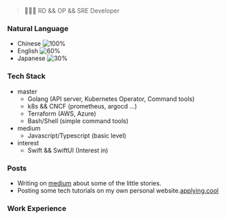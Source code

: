 > 👨🏻‍💻 RD && OP && SRE Developer

### Natural Language

- Chinese ![100%](https://progress-bar.dev/100)
- English ![60%](https://progress-bar.dev/60)
- Japanese ![30%](https://progress-bar.dev/30)

### Tech Stack

- master
  - Golang (API server, Kubernetes Operator, Command tools)
  - k8s && CNCF (prometheus, argocd ...)
  - Terraform (AWS, Azure)
  - Bash/Shell (simple command tools)
- medium
  - Javascript/Typescript (basic level)
- interest
  - Swift && SwiftUI (Interest in)

### Posts

- Writing on [medium](https://medium.com/@applying.cool) about some of the little stories.
- Posting some tech tutorials on my own personal website.[applying.cool](https://www.applying.cool)

### Work Experience


